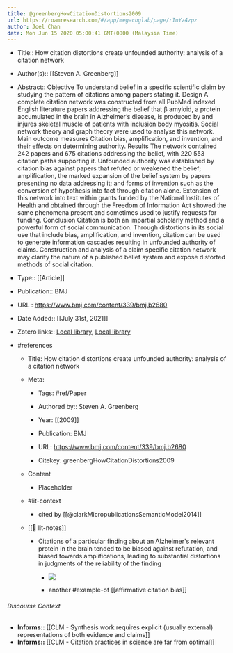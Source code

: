 ```yaml
---
title: @greenbergHowCitationDistortions2009
url: https://roamresearch.com/#/app/megacoglab/page/rIuYz4zpz
author: Joel Chan
date: Mon Jun 15 2020 05:00:41 GMT+0800 (Malaysia Time)
---
```


- Title:: How citation distortions create unfounded authority: analysis of a citation network
- Author(s):: [[Steven A. Greenberg]]
- Abstract:: Objective To understand belief in a specific scientific claim by studying the pattern of citations among papers stating it.
Design A complete citation network was constructed from all PubMed indexed English literature papers addressing the belief that β amyloid, a protein accumulated in the brain in Alzheimer’s disease, is produced by and injures skeletal muscle of patients with inclusion body myositis. Social network theory and graph theory were used to analyse this network.
Main outcome measures Citation bias, amplification, and invention, and their effects on determining authority.
Results The network contained 242 papers and 675 citations addressing the belief, with 220 553 citation paths supporting it. Unfounded authority was established by citation bias against papers that refuted or weakened the belief; amplification, the marked expansion of the belief system by papers presenting no data addressing it; and forms of invention such as the conversion of hypothesis into fact through citation alone. Extension of this network into text within grants funded by the National Institutes of Health and obtained through the Freedom of Information Act showed the same phenomena present and sometimes used to justify requests for funding.
Conclusion Citation is both an impartial scholarly method and a powerful form of social communication. Through distortions in its social use that include bias, amplification, and invention, citation can be used to generate information cascades resulting in unfounded authority of claims. Construction and analysis of a claim specific citation network may clarify the nature of a published belief system and expose distorted methods of social citation.
- Type:: [[Article]]
- Publication:: BMJ
- URL : https://www.bmj.com/content/339/bmj.b2680
- Date Added:: [[July 31st, 2021]]
- Zotero links:: [Local library](zotero://select/groups/2451508/items/8CCAZYNQ), [Local library](https://www.zotero.org/groups/2451508/items/8CCAZYNQ)
- #references

    - Title: How citation distortions create unfounded authority: analysis of a citation network

    - Meta:

        - Tags: #ref/Paper

        - Authored by::  Steven A. Greenberg

        - Year: [[2009]]

        - Publication: BMJ

        - URL: https://www.bmj.com/content/339/bmj.b2680

        - Citekey: greenbergHowCitationDistortions2009

    - Content

        - Placeholder

    - #lit-context

        - cited by [[@clarkMicropublicationsSemanticModel2014]]

    - [[📝 lit-notes]]

        - Citations of a particular finding about an Alzheimer's relevant protein in the brain tended to be biased against refutation, and biased towards amplifications, leading to substantial distortions in judgments of the reliability of the finding

            - ![](https://firebasestorage.googleapis.com/v0/b/firescript-577a2.appspot.com/o/imgs%2Fapp%2Fmegacoglab%2FiqEFSsVMEx.png?alt=media&token=fabc1d49-1c4b-4fcc-80a1-b82ebf7950f1)

            - another #example-of [[affirmative citation bias]]

###### Discourse Context

- **Informs::** [[CLM - Synthesis work requires explicit (usually external) representations of both evidence and claims]]
- **Informs::** [[CLM - Citation practices in science are far from optimal]]
